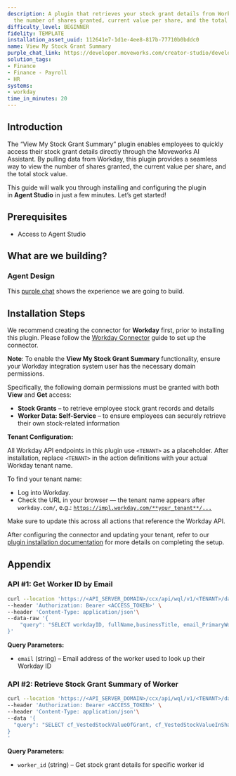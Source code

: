 ```yaml
---
description: A plugin that retrieves your stock grant details from Workday, including
  the number of shares granted, current value per share, and the total stock value.
difficulty_level: BEGINNER
fidelity: TEMPLATE
installation_asset_uuid: 112641e7-1d1e-4ee8-817b-77710b0bddc0
name: View My Stock Grant Summary
purple_chat_link: https://developer.moveworks.com/creator-studio/developer-tools/purple-chat/?conversation=%7B%22startTimestamp%22%3A%2211%3A43+AM%22%2C%22messages%22%3A%5B%7B%22parts%22%3A%5B%7B%22richText%22%3A%22%3Cp%3ECan+you+show+me+my+stock+grant+summary%3F%3C%2Fp%3E%22%7D%5D%2C%22role%22%3A%22user%22%7D%2C%7B%22parts%22%3A%5B%7B%22reasoningSteps%22%3A%5B%7B%22richText%22%3A%22%3Cp%3ELooking+up+your+stock+grant+information+in+Workday...%3C%2Fp%3E%22%2C%22status%22%3A%22pending%22%7D%5D%7D%5D%2C%22role%22%3A%22assistant%22%7D%2C%7B%22parts%22%3A%5B%7B%22reasoningSteps%22%3A%5B%7B%22richText%22%3A%22%3Cp%3ELooking+up+your+stock+grant+information+in+Workday...%3C%2Fp%3E%22%2C%22status%22%3A%22success%22%7D%2C%7B%22richText%22%3A%22%3Cp%3ERetrieving+current+market+price+for+your+company%27s+stock...%3C%2Fp%3E%22%2C%22status%22%3A%22success%22%7D%2C%7B%22richText%22%3A%22%3Cp%3ECalculating+total+value...%3C%2Fp%3E%22%2C%22status%22%3A%22success%22%7D%5D%7D%2C%7B%22richText%22%3A%22%3Cp%3EOkay%2C+here+is+your+stock+grant+summary+from+%3Cstrong%3EWorkday%3C%2Fstrong%3E%3A%3C%2Fp%3E%3Cul%3E%3Cli%3E%3Cstrong%3EShares+Granted%3A%3C%2Fstrong%3E+5%2C000%3C%2Fli%3E%3Cli%3E%3Cstrong%3ECurrent+Value+Per+Share%3A%3C%2Fstrong%3E+%24125.00%3C%2Fli%3E%3Cli%3E%3Cstrong%3ETotal+Stock+Value%3A%3C%2Fstrong%3E+%24625%2C000.00%3C%2Fli%3E%3C%2Ful%3E%22%7D%2C%7B%22citations%22%3A%5B%7B%22citationTitle%22%3A%22My+Stock+Grants%22%2C%22connectorName%22%3A%22workday%22%7D%5D%7D%5D%2C%22role%22%3A%22assistant%22%7D%5D%7D
solution_tags:
- Finance
- Finance - Payroll
- HR
systems:
- workday
time_in_minutes: 20
---
```


## **Introduction**

The “View My Stock Grant Summary” plugin enables employees to quickly access their stock grant details directly through the Moveworks AI Assistant. By pulling data from Workday, this plugin provides a seamless way to view the number of shares granted, the current value per share, and the total stock value.

This guide will walk you through installing and configuring the plugin in **Agent Studio** in just a few minutes. Let’s get started!

## **Prerequisites**

- Access to Agent Studio

## **What are we building?**

### **Agent Design**

This [purple chat](https://developer.moveworks.com/creator-studio/developer-tools/purple-chat/?conversation=%7B%22startTimestamp%22%3A%2211%3A43+AM%22%2C%22messages%22%3A%5B%7B%22parts%22%3A%5B%7B%22richText%22%3A%22%3Cp%3ECan+you+show+me+my+stock+grant+summary%3F%3C%2Fp%3E%22%7D%5D%2C%22role%22%3A%22user%22%7D%2C%7B%22parts%22%3A%5B%7B%22reasoningSteps%22%3A%5B%7B%22richText%22%3A%22%3Cp%3ELooking+up+your+stock+grant+information+in+Workday...%3C%2Fp%3E%22%2C%22status%22%3A%22pending%22%7D%5D%7D%5D%2C%22role%22%3A%22assistant%22%7D%2C%7B%22parts%22%3A%5B%7B%22reasoningSteps%22%3A%5B%7B%22richText%22%3A%22%3Cp%3ELooking+up+your+stock+grant+information+in+Workday...%3C%2Fp%3E%22%2C%22status%22%3A%22success%22%7D%2C%7B%22richText%22%3A%22%3Cp%3ERetrieving+current+market+price+for+your+company%27s+stock...%3C%2Fp%3E%22%2C%22status%22%3A%22success%22%7D%2C%7B%22richText%22%3A%22%3Cp%3ECalculating+total+value...%3C%2Fp%3E%22%2C%22status%22%3A%22success%22%7D%5D%7D%2C%7B%22richText%22%3A%22%3Cp%3EOkay%2C+here+is+your+stock+grant+summary+from+%3Cstrong%3EWorkday%3C%2Fstrong%3E%3A%3C%2Fp%3E%3Cul%3E%3Cli%3E%3Cstrong%3EShares+Granted%3A%3C%2Fstrong%3E+5%2C000%3C%2Fli%3E%3Cli%3E%3Cstrong%3ECurrent+Value+Per+Share%3A%3C%2Fstrong%3E+%24125.00%3C%2Fli%3E%3Cli%3E%3Cstrong%3ETotal+Stock+Value%3A%3C%2Fstrong%3E+%24625%2C000.00%3C%2Fli%3E%3C%2Ful%3E%22%7D%2C%7B%22citations%22%3A%5B%7B%22citationTitle%22%3A%22My+Stock+Grants%22%2C%22connectorName%22%3A%22workday%22%7D%5D%7D%5D%2C%22role%22%3A%22assistant%22%7D%5D%7D) shows the experience we are going to build.

## **Installation Steps**

We recommend creating the connector for **Workday** first, prior to installing this plugin. Please follow the [Workday Connector](https://developer.moveworks.com/marketplace/package/?id=workday&hist=home%2Cbrws#how-to-implement) guide to set up the connector.

**Note**: To enable the **View My Stock Grant Summary** functionality, ensure your Workday integration system user has the necessary domain permissions.

Specifically, the following domain permissions must be granted with both **View** and **Get** access:

- **Stock Grants** – to retrieve employee stock grant records and details
- **Worker Data: Self-Service** – to ensure employees can securely retrieve their own stock-related information

**Tenant Configuration:**

All Workday API endpoints in this plugin use `<TENANT>` as a placeholder. After installation, replace `<TENANT>` in the action definitions with your actual Workday tenant name.

To find your tenant name:

- Log into Workday.
- Check the URL in your browser — the tenant name appears after `workday.com/`, e.g.: [`https://impl.workday.com/**your_tenant**/...`](https://impl.workday.com/**your_tenant**/...)

Make sure to update this across all actions that reference the Workday API.

After configuring the connector and updating your tenant, refer to our [plugin installation documentation](https://help.moveworks.com/docs/ai-agent-marketplace-installation) for more details on completing the setup.

## **Appendix**

### **API #1: Get Worker ID by Email**

```bash
curl --location 'https://<API_SERVER_DOMAIN>/ccx/api/wql/v1/<TENANT>/data' \
--header 'Authorization: Bearer <ACCESS_TOKEN>' \
--header 'Content-Type: application/json'\
--data-raw '{
    "query": "SELECT workdayID, fullName,businessTitle, email_PrimaryWorkOrPrimaryHome as email ,employeeID FROM allWorkers WHERE email_PrimaryWorkOrPrimaryHome = '\''{{email}}'\''"
}'

```

**Query Parameters:**

- `email` (string) – Email address of the worker used to look up their Workday ID

### **API #2: Retrieve Stock Grant Summary of Worker**

```bash
curl --location 'https://<API_SERVER_DOMAIN>/ccx/api/wql/v1/<TENANT>/data' \
--header 'Authorization: Bearer <ACCESS_TOKEN>' \
--header 'Content-Type: application/json'\
--data '{
  "query": "SELECT cf_VestedStockValueOfGrant, cf_VestedStockValueInShares,cf_sharesGrantedGrantPrice, sharesVested, sharesGranted, grantDate, vestFromDate, grantID, grantPrice, stockGrant FROM allStockGrants WHERE sharesVested > 0 AND employee = '\''{{worker_id}}'\'' ORDER BY vestFromDate DESC LIMIT 1"
}
'
```

**Query Parameters:**

- `worker_id` (string) – Get stock grant details for specific worker id

